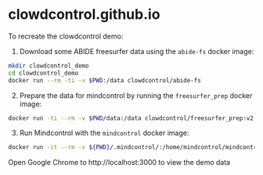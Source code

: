 # clowdcontrol.github.io

To recreate the clowdcontrol demo:

1. Download some ABIDE freesurfer data using the `abide-fs` docker image:

```bash
mkdir clowdcontrol_demo
cd clowdcontrol_demo
docker run --rm -ti -v $PWD:/data clowdcontrol/abide-fs
```

2. Prepare the data for mindcontrol by running the `freesurfer_prep` docker image:

```bash
docker run -ti --rm -v $PWD/data:/data clowdcontrol/freesurfer_prep:v2.0
```

3. Run Mindcontrol with the `mindcontrol` docker image:

```bash
docker run -it --rm -v ${PWD}/.mindcontrol/:/home/mindcontrol/mindcontrol/.meteor/local -v $PWD/data:/bids -p 3000:3000 -p 8080:8080 clowdcontrol/mindcontrol:v0.3
```

Open Google Chrome to http://localhost:3000 to view the demo data
